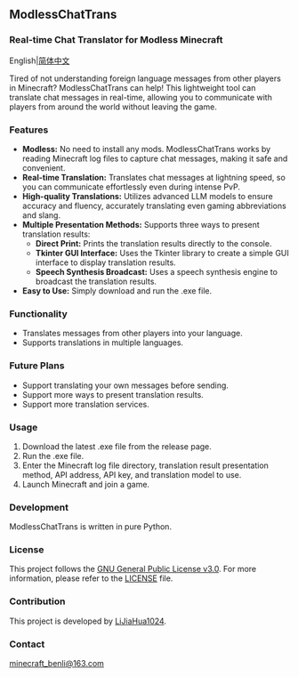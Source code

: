 ## ModlessChatTrans

### Real-time Chat Translator for Modless Minecraft

English|[简体中文](README_CN.md)

Tired of not understanding foreign language messages from other players in Minecraft? ModlessChatTrans can help! This lightweight tool can translate chat messages in real-time, allowing you to communicate with players from around the world without leaving the game.

### Features

- **Modless:** No need to install any mods. ModlessChatTrans works by reading Minecraft log files to capture chat messages, making it safe and convenient.
- **Real-time Translation:** Translates chat messages at lightning speed, so you can communicate effortlessly even during intense PvP.
- **High-quality Translations:** Utilizes advanced LLM models to ensure accuracy and fluency, accurately translating even gaming abbreviations and slang.
- **Multiple Presentation Methods:** Supports three ways to present translation results:
  - **Direct Print:** Prints the translation results directly to the console.
  - **Tkinter GUI Interface:** Uses the Tkinter library to create a simple GUI interface to display translation results.
  - **Speech Synthesis Broadcast:** Uses a speech synthesis engine to broadcast the translation results.
- **Easy to Use:** Simply download and run the .exe file.

### Functionality

- Translates messages from other players into your language.
- Supports translations in multiple languages.

### Future Plans

- Support translating your own messages before sending.
- Support more ways to present translation results.
- Support more translation services.

### Usage

1. Download the latest .exe file from the release page.
2. Run the .exe file.
3. Enter the Minecraft log file directory, translation result presentation method, API address, API key, and translation model to use.
4. Launch Minecraft and join a game.

### Development

ModlessChatTrans is written in pure Python. 

### License

This project follows the [GNU General Public License v3.0](https://www.gnu.org/licenses/gpl-3.0.html). For more information, please refer to the [LICENSE](LICENSE) file.

### Contribution

This project is developed by [LiJiaHua1024](https://github.com/LiJiaHua1024).

### Contact

minecraft_benli@163.com
